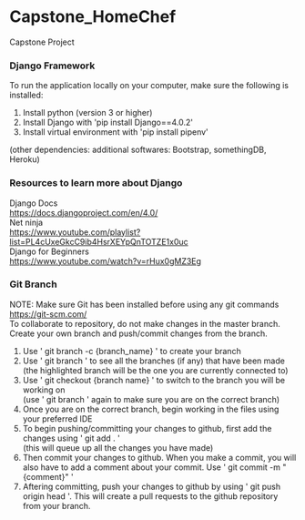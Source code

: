 # Capstone_HomeChef
Capstone Project

### Django Framework
To run the application locally on your computer, make sure the following is installed:
1. Install python (version 3 or higher)
2. Install Django with 'pip install Django==4.0.2'
3. Install virtual environment with 'pip install pipenv'

(other dependencies: additional softwares: Bootstrap, somethingDB, Heroku)

### Resources to learn more about Django
Django Docs <br>
https://docs.djangoproject.com/en/4.0/ <br>
Net ninja <br>
https://www.youtube.com/playlist?list=PL4cUxeGkcC9ib4HsrXEYpQnTOTZE1x0uc <br>
Django for Beginners <br>
https://www.youtube.com/watch?v=rHux0gMZ3Eg 


### Git Branch
NOTE: Make sure Git has been installed before using any git commands https://git-scm.com/ <br>
To collaborate to repository, do not make changes in the master branch. Create your own branch and push/commit changes from the branch.
1. Use ' git branch -c {branch_name} ' to create your branch
2. Use ' git branch ' to see all the branches (if any) that have been made <br> (the highlighted branch will be the one you are currently connected to)
3. Use ' git checkout {branch name} ' to switch to the branch you will be working on <br> (use ' git branch ' again to make sure you are on the correct branch)
4. Once you are on the correct branch, begin working in the files using your preferred IDE
5. To begin pushing/committing your changes to github, first add the changes using ' git add . ' <br> (this will queue up all the changes you have made) 
6. Then commit your changes to github. When you make a commit, you will also have to add a comment about your commit. Use ' git commit -m "{comment}" '
7. Aftering committing, push your changes to github by using ' git push origin head '. This will create a pull requests to the github repository from your branch.
